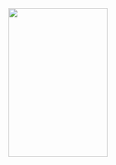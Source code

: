 <html>
  <body>
    <img src="https://images-wixmp-ed30a86b8c4ca887773594c2.wixmp.com/f/810bf5c2-ce25-4a46-a0b2-1a14d096042f/dir0jnr-7a127556-f99e-4b62-adfe-ca269acb7c2f.png/v1/fill/w_1280,h_1280/chill_guy_png_transparent_by_unsermanemamamamaam_dir0jnr-fullview.png?token=eyJ0eXAiOiJKV1QiLCJhbGciOiJIUzI1NiJ9.eyJzdWIiOiJ1cm46YXBwOjdlMGQxODg5ODIyNjQzNzNhNWYwZDQxNWVhMGQyNmUwIiwiaXNzIjoidXJuOmFwcDo3ZTBkMTg4OTgyMjY0MzczYTVmMGQ0MTVlYTBkMjZlMCIsIm9iaiI6W1t7ImhlaWdodCI6Ijw9MTI4MCIsInBhdGgiOiIvZi84MTBiZjVjMi1jZTI1LTRhNDYtYTBiMi0xYTE0ZDA5NjA0MmYvZGlyMGpuci03YTEyNzU1Ni1mOTllLTRiNjItYWRmZS1jYTI2OWFjYjdjMmYucG5nIiwid2lkdGgiOiI8PTEyODAifV1dLCJhdWQiOlsidXJuOnNlcnZpY2U6aW1hZ2Uub3BlcmF0aW9ucyJdfQ.6YjVar8tpFHjSMf4KWS4FBx2LCCmwsMqyGyDt0mIu2I" width=200 height="300">
  </body>
</html>
